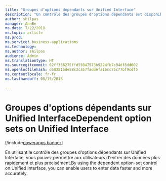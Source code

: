 ```yaml
---
title: "Groupes d'options dépendants sur Unified Interface"
description: "Un contrôle des groupes d'options dépendants est disponible sur Unified Interface"
author: shilpas
manager: AnnBe
ms.date: 7/22/2018
ms.topic: article
ms.prod: 
ms.service: business-applications
ms.technology: 
ms.author: shilpas
audience: Admin
ms.translationtype: HT
ms.sourcegitcommit: 62ff356275ffd55047573b9224fb7c94df8dd602
ms.openlocfilehash: d682815de88c3ca57faddefa16cc75c77bf9cdf5
ms.contentlocale: fr-fr
ms.lasthandoff: 08/15/2018

---
```

# <a name="dependent-option-sets-on-unified-interface"></a><span data-ttu-id="0197c-103">Groupes d'options dépendants sur Unified Interface</span><span class="sxs-lookup"><span data-stu-id="0197c-103">Dependent option sets on Unified Interface</span></span>

[!include[powerapps banner](../includes/powerapps.md)]




<span data-ttu-id="0197c-104">En utilisant le contrôle des groupes d'options dépendants sur Unified Interface, vous pouvez permettre aux utilisateurs d'entrer des données plus rapidement et plus précisément.</span><span class="sxs-lookup"><span data-stu-id="0197c-104">By using the dependent option-set control on Unified Interface, you can enable users to enter data faster and more accurately.</span></span>

